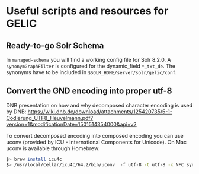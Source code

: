 # Useful scripts and resources for GELIC

## Ready-to-go Solr Schema

In ```managed-schema``` you will find a working config file for Solr 8.2.0. A ```synonymGraphFilter``` is configured for the dynamic_field ```*_txt_de```. The synonyms have to be included in ```$SOLR_HOME/server/solr/gelic/conf```.

## Convert the GND encoding into proper utf-8

DNB presentation on how and why decomposed character encoding is used by DNB:
https://wiki.dnb.de/download/attachments/125420735/5-1-Codierung_UTF8_Heuvelmann.pdf?version=1&modificationDate=1501514354000&api=v2

To convert decomposed encoding into composed encoding you can use uconv (provided by ICU - International Components for Unicode). On Mac uconv is available through Homebrew:

```bash
$> brew install icu4c
$> /usr/local/Cellar/icu4c/64.2/bin/uconv  -f utf-8 -t utf-8 -x NFC synonyms.txt > synonyms_utf8.txt
``` 
